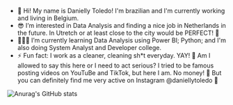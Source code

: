 - 👋 Hi! My name is Danielly Toledo! I'm brazilian and I'm currently working and living in Belgium.
- 😎 I’m interested in Data Analysis and finding a nice job in Netherlands in the future. In Utretch or at least close to the city would be PERFECT! 💙
- 🧑🏻‍💻 I’m currently learning Data Analysis using Power BI; Python; and I'm also doing System Analyst and Developer college.
- ⚡ Fun fact: I work as a cleaner, cleaning sh*t everyday. YAY! 🤢 Am I allowed to say this here or I need to act serious? I tried to be famous posting videos on YouTuBe and TikTok, but here I am. No money! 🤡 But you can definitely find me very active on Instagram @daniellytoledo 🤩

![Anurag's GitHub stats](https://github-readme-stats.vercel.app/api?username=daniellytoledo&show_icons=true&theme=radical)
<!---
daniellytoledo/daniellytoledo is a ✨ special ✨ repository because its `README.md` (this file) appears on your GitHub profile.
You can click the Preview link to take a look at your changes.
--->
